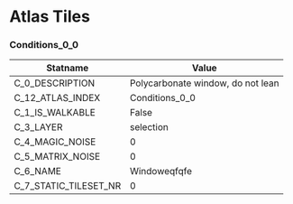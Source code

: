 

# Atlas Tiles





### Conditions_0_0
| Statname | Value | 
|  --  |  --  | 
| C_0_DESCRIPTION | Polycarbonate window, do not lean | 
| C_12_ATLAS_INDEX | Conditions_0_0 | 
| C_1_IS_WALKABLE | False | 
| C_3_LAYER | selection | 
| C_4_MAGIC_NOISE | 0 | 
| C_5_MATRIX_NOISE | 0 | 
| C_6_NAME | Windoweqfqfe | 
| C_7_STATIC_TILESET_NR | 0 | 

